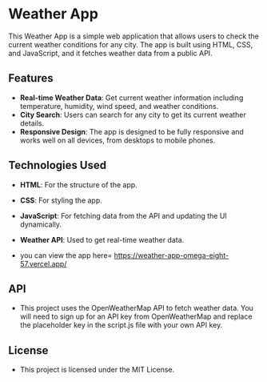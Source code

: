 # Weather App

This Weather App is a simple web application that allows users to check the current weather conditions for any city. The app is built using HTML, CSS, and JavaScript, and it fetches weather data from a public API.

## Features

- **Real-time Weather Data**: Get current weather information including temperature, humidity, wind speed, and weather conditions.
- **City Search**: Users can search for any city to get its current weather details.
- **Responsive Design**: The app is designed to be fully responsive and works well on all devices, from desktops to mobile phones.

## Technologies Used

- **HTML**: For the structure of the app.
- **CSS**: For styling the app.
- **JavaScript**: For fetching data from the API and updating the UI dynamically.
- **Weather API**: Used to get real-time weather data.

- you can view the app here= https://weather-app-omega-eight-57.vercel.app/

## API
- This project uses the OpenWeatherMap API to fetch weather data. You will need to sign up for an API key from OpenWeatherMap and replace the placeholder key in the script.js file with your own API key.

## License
- This project is licensed under the MIT License.


